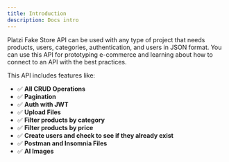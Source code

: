 ```yaml
---
title: Introduction
description: Docs intro
---
```


Platzi Fake Store API can be used with any type of project that needs products, users, categories, authentication, and users in JSON format. You can use this API for prototyping e-commerce and learning about how to connect to an API with the best practices.

This API includes features like:

- ✅ **All CRUD Operations**
- ✅ **Pagination**
- ✅ **Auth with JWT**
- ✅ **Upload Files**
- ✅ **Filter products by category**
- ✅ **Filter products by price**
- ✅ **Create users and check to see if they already exist**
- ✅ **Postman and Insomnia Files**
- ✅ **AI Images**
